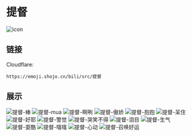 # 提督
![icon](https://emoji.shojo.cn/bili/src/提督/icon.png)
## 链接
Cloudflare:
```
https://emoji.shojo.cn/bili/src/提督
```
## 展示
![提督-棒](https://emoji.shojo.cn/bili/src/提督/提督-棒.png)
![提督-mua](https://emoji.shojo.cn/bili/src/提督/提督-mua.png)
![提督-啊咧](https://emoji.shojo.cn/bili/src/提督/提督-啊咧.png)
![提督-傲娇](https://emoji.shojo.cn/bili/src/提督/提督-傲娇.png)
![提督-抱抱](https://emoji.shojo.cn/bili/src/提督/提督-抱抱.png)
![提督-呆住](https://emoji.shojo.cn/bili/src/提督/提督-呆住.png)
![提督-好耶](https://emoji.shojo.cn/bili/src/提督/提督-好耶.png)
![提督-警觉](https://emoji.shojo.cn/bili/src/提督/提督-警觉.png)
![提督-哭笑不得](https://emoji.shojo.cn/bili/src/提督/提督-哭笑不得.png)
![提督-泪目](https://emoji.shojo.cn/bili/src/提督/提督-泪目.png)
![提督-生气](https://emoji.shojo.cn/bili/src/提督/提督-生气.png)
![提督-耍酷](https://emoji.shojo.cn/bili/src/提督/提督-耍酷.png)
![提督-嘻嘻](https://emoji.shojo.cn/bili/src/提督/提督-嘻嘻.png)
![提督-心动](https://emoji.shojo.cn/bili/src/提督/提督-心动.png)
![提督-召唤好运](https://emoji.shojo.cn/bili/src/提督/提督-召唤好运.png)

